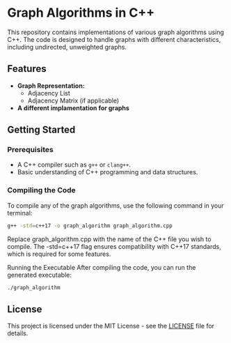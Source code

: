 # Graph Algorithms in C++

This repository contains implementations of various graph algorithms using C++. The code is designed to handle graphs with different characteristics, including  undirected, unweighted graphs.

## Features

- **Graph Representation:**
  - Adjacency List
  - Adjacency Matrix (if applicable)
- **A different implamentation for graphs**

## Getting Started

### Prerequisites

- A C++ compiler such as `g++` or `clang++`.
- Basic understanding of C++ programming and data structures.

### Compiling the Code

To compile any of the graph algorithms, use the following command in your terminal:

```bash
g++ -std=c++17 -o graph_algorithm graph_algorithm.cpp
```

Replace graph_algorithm.cpp with the name of the C++ file you wish to compile. The -std=c++17 flag ensures compatibility with C++17 standards, which is required for some features.

Running the Executable
After compiling the code, you can run the generated executable:

```bash
./graph_algorithm
```

## License
This project is licensed under the MIT License - see the [LICENSE](/LICENSE) file for details.